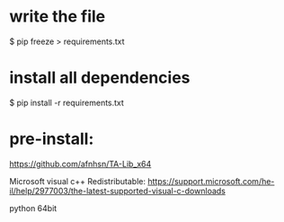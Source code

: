 # write the file
$ pip freeze > requirements.txt

# install all dependencies
$ pip install -r requirements.txt

# pre-install:
https://github.com/afnhsn/TA-Lib_x64

Microsoft visual c++ Redistributable:
https://support.microsoft.com/he-il/help/2977003/the-latest-supported-visual-c-downloads

python 64bit